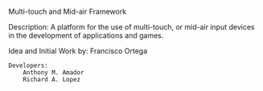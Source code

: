 Multi-touch and Mid-air Framework 

Description: 
	A platform for the use of multi-touch, or mid-air input devices in the development of applications and games.


Idea and Initial Work by: Francisco Ortega

	Developers:
		Anthony M. Amador
		Richard A. Lopez